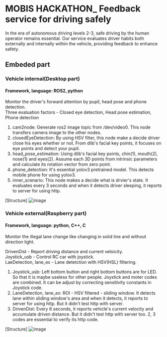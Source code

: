 # MOBIS HACKATHON_ Feedback service for driving safely
In the era of autonomous driving levels 2-3, safe driving by the human operator remains essential. Our service evaluates driver habits both externally and internally within the vehicle, providing feedback to enhance safety.
## Embeded part
### Vehicle internal(Desktop part)
#### Framework, language: ROS2, python  
Monitor the driver's forward attention by pupil, head pose and phone detection.  
Three evaluation factors - Closed eye detection, Head pose estimation, Phone detection  

1. cam2node: Generate ros2 image topic from /dev/video0. This node transfers camera image to the other nodes.
2. closedEyeDetection: By using HSV filter, this node make a decide driver close his eyes whether or not. From dlib's facial key points, it focuses on eye points and detect your pupil.  
4. head_pose_estimation: Using dlib's facial key points, chin(1), mouth(2), nose(1) and eyes(2). Assume each 3D points from intrinsic parameters and calculate its rotation vector from zero point.
5. phone_detection: It's essential yolov3 pretrained model. This detects mobile phone for using yolov3.
6. inner_scenario: This node makes a decide what is drvier's state. It evaluates every 3 seconds and when it detects driver sleeping, it reports to server for using http.  


[Structure]
![image](https://github.com/SSU-CAR/SSU-CAR_Embeded/assets/107911398/3e5b8ff1-3ff0-49f1-a111-0ddbeedbca80)

### Vehicle external(Raspberry part)
#### Framework, language: python, C++, C  
Monitor the illegal lane change like changing in solid line and without direction light.  

DrivenDist - Report driving distance and current veloicity.  
Joystick_usb - Control RC car with joystick.  
LaeDetection, lane_ex - Lane detetction with HSV(HSL) filtering.  

1. Joystick_usb: Left bottom button and right bottom buttons are for LED. So that it is maybe useless for other people. Joystick and moter codes are combined. It can be adjust by correcting sensitivity constants in Joystick code.
2. LaneDetection, lane_ex: ROI - HSV filtered - sliding window. It detects lane within sliding window's area and when it detects, it reports to server for using http. But it didn't test http with server.
3. DrivenDist: Every 6 seconds, it reports vehicle's current velocity and accumulate driven distance. But it didn't test http with server too. 2, 3 codes are essential to verify its http code.

[Structure]
![image](https://github.com/SSU-CAR/SSU-CAR_Embeded/assets/107911398/f5f10145-ed10-4ec9-9722-8f5671cca517)



